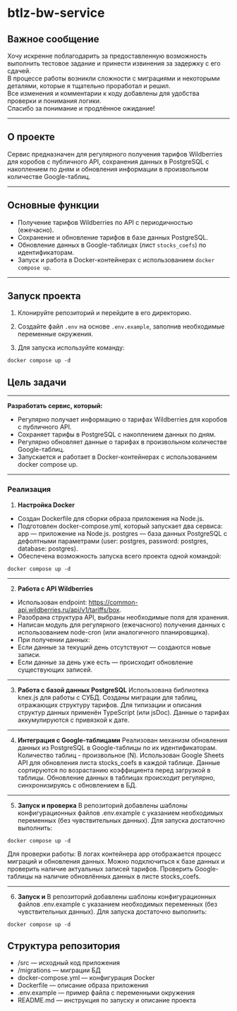 

# btlz-bw-service


## Важное сообщение

Хочу искренне поблагодарить за предоставленную возможность выполнить тестовое задание и принести извинения за задержку с его сдачей.  
В процессе работы возникли сложности с миграциями и некоторыми деталями, которые я тщательно проработал и решил.  
Все изменения и комментарии к коду добавлены для удобства проверки и понимания логики.  
Спасибо за понимание и продлённое ожидание!

---

## О проекте

Сервис предназначен для регулярного получения тарифов Wildberries для коробов с публичного API, сохранения данных в PostgreSQL с накоплением по дням и обновления информации в произвольном количестве Google-таблиц.

---

## Основные функции

- Получение тарифов Wildberries по API с периодичностью (ежечасно).
- Сохранение и обновление тарифов в базе данных PostgreSQL.
- Обновление данных в Google-таблицах (лист `stocks_coefs`) по идентификаторам.
- Запуск и работа в Docker-контейнерах с использованием `docker compose up`.

---

## Запуск проекта

1. Клонируйте репозиторий и перейдите в его директорию.

2. Создайте файл `.env` на основе `.env.example`, заполнив необходимые переменные окружения.

3. Для запуска используйте команду:

`docker compose up -d`



## Цель задачи
-------------------------------------------

**Разработать сервис, который:**

- Регулярно получает информацию о тарифах Wildberries для коробов с публичного API.
- Сохраняет тарифы в PostgreSQL с накоплением данных по дням.
- Регулярно обновляет данные о тарифах в произвольном количестве Google-таблиц.
- Запускается и работает в Docker-контейнерах с использованием docker compose up.
____________________________________________________________________________________

### Реализация
1. **Настройка Docker**
- Создан Dockerfile для сборки образа приложения на Node.js.
- Подготовлен docker-compose.yml, который запускает два сервиса:
 app — приложение на Node.js.
 postgres — база данных PostgreSQL с дефолтными параметрами (user: postgres, password: postgres, database: postgres).
- Обеспечена возможность запуска всего проекта одной командой:

`docker compose up -d`
______________________________________________________________________________________

2. **Работа с API Wildberries**
   
- Использован endpoint: https://common-api.wildberries.ru/api/v1/tariffs/box.
- Разобрана структура API, выбраны необходимые поля для хранения.
- Написан модуль для регулярного (ежечасного) получения данных с использованием node-cron (или аналогичного планировщика).
- При получении данных:
- Если данные за текущий день отсутствуют — создаются новые записи.
- Если данные за день уже есть — происходит обновление существующих записей.
______________________________________________________________________________________

3. **Работа с базой данных PostgreSQL** 
Использована библиотека knex.js для работы с СУБД.
Созданы миграции для таблиц, отражающих структуру тарифов.
Для типизации и описания структур данных применён TypeScript (или jsDoc).
Данные о тарифах аккумулируются с привязкой к дате.
---------------------------------------------------------------------------------------

4. **Интеграция с Google-таблицами**
Реализован механизм обновления данных из PostgreSQL в Google-таблицы по их идентификаторам.
Количество таблиц - произвольное (N).
Использован Google Sheets API для обновления листа stocks_coefs в каждой таблице.
Данные сортируются по возрастанию коэффициента перед загрузкой в таблицы.
Обновление данных в таблицах происходит регулярно, синхронизируясь с обновлением в БД.
-----------------------------------------------------------------------------------------

5. **Запуск и проверка**
В репозиторий добавлены шаблоны конфигурационных файлов .env.example с указанием необходимых переменных (без чувствительных данных).
Для запуска достаточно выполнить:

`docker compose up -d`

Для проверки работы:
В логах контейнера app отображается процесс миграций и обновления данных.
Можно подключиться к базе данных и проверить наличие актуальных записей тарифов.
Проверить Google-таблицы на наличие обновлённых данных в листе stocks_coefs.

---------------------------------------------------------------------------------------

6. **Запуск и**
В репозиторий добавлены шаблоны конфигурационных файлов .env.example с указанием необходимых переменных (без чувствительных данных).
Для запуска достаточно выполнить:

`docker compose up -d`


## Структура репозитория
- /src — исходный код приложения
- /migrations — миграции БД
- docker-compose.yml — конфигурация Docker
- Dockerfile — описание образа приложения
- .env.example — пример файла с переменными окружения
- README.md — инструкция по запуску и описание проекта




